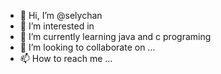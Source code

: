 - 👋 Hi, I’m @selychan
- 👀 I’m interested in 
- 🌱 I’m currently learning java and c programing
- 💞️ I’m looking to collaborate on ...
- 📫 How to reach me ...

<!---
selychan/selychan is a ✨ special ✨ repository because its `README.md` (this file) appears on your GitHub profile.
You can click the Preview link to take a look at your changes.
--->

